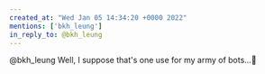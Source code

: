 ```yaml
---
created_at: "Wed Jan 05 14:34:20 +0000 2022"
mentions: ['bkh_leung']
in_reply_to: @bkh_leung
---
```


@bkh_leung Well, I suppose that's one use for my army of bots...🤔